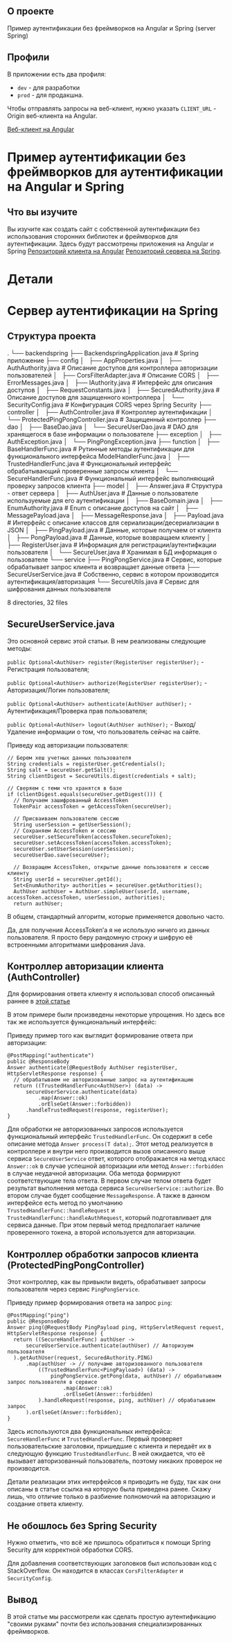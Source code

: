 ## О проекте

Пример аутентификации без фреймворков на Angular и Spring (server Spring)

## Профили

В приложении есть два профиля:

* `dev` - для разработки
* `prod` - для продакшна.

Чтобы отправлять запросы на веб-клиент, нужно указать `CLIENT_URL` - Origin веб-клиента на Angular.

[Веб-клиент на Angular](https://github.com/lynx-r/angular-spring-authentication-web-angular)

# Пример аутентификации без фреймворков для аутентификации на Angular и Spring

## Что вы изучите

Вы изучите как создать сайт с собственной аутентификации без использования сторонних библиотек и фреймворков для аутентификации. Здесь будут рассмотрены приложения на Angular и Spring [Репозиторий клиента на Angular](https://github.com/lynx-r/angular-spring-authentication-web-angular) [Репозиторий сервера на Spring](https://github.com/lynx-r/angular-spring-authentication-server-spring).
<cut/>

# Детали

# Сервер аутентификации на Spring

## Структура проекта

.
└── backendspring
    ├── BackendspringApplication.java		# Spring приложение
    ├── config
    │   ├── AppProperties.java
    │   ├── AuthAuthority.java			# Описание доступов для контроллера авторизации пользователей
    │   ├── CorsFilterAdapter.java			# Описание CORS
    │   ├── ErrorMessages.java
    │   ├── IAuthority.java				# Интерфейс для описания доступов
    │   ├── RequestConstants.java
    │   ├── SecuredAuthority.java			# Описание доступов для защищенного контроллера
    │   └── SecurityConfig.java			# Конфигурация CORS через Spring Security
    ├── controller
    │   ├── AuthController.java			# Контроллер аутентификации
    │   └── ProtectedPingPongController.java	# Защищенный контроллер
    ├── dao
    │   ├── BaseDao.java
    │   └── SecureUserDao.java			# DAO для хранящегося в базе информации о пользователе
    ├── exception
    │   ├── AuthException.java
    │   └── PingPongException.java
    ├── function
    │   ├── BaseHandlerFunc.java			# Рутинные методы аутентификации для функционального интерфейса ModelHandlerFunc.java
    │   ├── TrustedHandlerFunc.java		# Функциональный интерфейс обрабатывающий проверенные запросы клиента
    │   └── SecureHandlerFunc.java		# Функциональный интерфейс выполняющий проверку запросов клиента
    ├── model
    │   ├── Answer.java				# Структура - ответ сервера
    │   ├── AuthUser.java				# Данные о пользователе используемые для его аутентификации
    │   ├── BaseDomain.java
    │   ├── EnumAuthority.java			# Enum с описание доступов на сайт
    │   ├── MessagePayload.java
    │   ├── MessageResponse.java
    │   ├── Payload.java				# Интерфейс с описание классов для сериализации/десериализации в JSON
    │   ├── PingPayload.java			# Данные, которые получаем от клиента
    │   ├── PongPayload.java			# Данные, которые возвращаем клиенту
    │   ├── RegisterUser.java			# Информация для регистрации/аутентифкации пользователя
    │   └── SecureUser.java			# Хранимая в БД информация о пользователе
    └── service
        ├── PingPongService.java			# Сервис, которые обрабатывает запрос клиента и возвращает данные ответа
        ├── SecureUserService.java			# Собственно, сервис в котором производится аутентификация/авторизация
        └── SecureUtils.java				# Сервис для шифрования данных пользователя

8 directories, 32 files

## SecureUserService.java

Это основной сервис этой статьи. В нем реализованы следующие методы:

`public Optional<AuthUser> register(RegisterUser registerUser);` - Регистрация пользователя;

`public Optional<AuthUser> authorize(RegisterUser registerUser);` - Авторизация/Логин пользователя;

`public Optional<AuthUser> authenticate(AuthUser authUser);` - Аутентификация/Проверка прав пользователя;

`public Optional<AuthUser> logout(AuthUser authUser);` - Выход/ Удаление информации о том, что пользователь сейчас на сайте.

Приведу код авторизации пользователя:

```
// Берем хеш учетных данных пользователя
String credentials = registerUser.getCredentials();
String salt = secureUser.getSalt();
String clientDigest = SecureUtils.digest(credentials + salt);

// Сверяем с теми что хранятся в базе
if (clientDigest.equals(secureUser.getDigest())) {
  // Получаем зашифрованный AccessToken
  TokenPair accessToken = getAccessToken(secureUser);
  
  // Присваиваем пользователю сессию
  String userSession = getUserSession();
  // Сохраняем AccessToken и сессию
  secureUser.setSecureToken(accessToken.secureToken);
  secureUser.setAccessToken(accessToken.accessToken);
  secureUser.setUserSession(userSession);
  secureUserDao.save(secureUser);

  // Возвращем AccessToken, открытые данные пользователя и сессию клиенту
  String userId = secureUser.getId();
  Set<EnumAuthority> authorities = secureUser.getAuthorities();
  AuthUser authUser = AuthUser.simpleUser(userId, username, accessToken.accessToken, userSession, authorities);
  return authUser;
```

В общем, стандартный алгоритм, которые применяется довольно часто.

Да, для получения AccessToken’а я не использую ничего из данных пользователя. Я просто беру рандомную строку и шифрую её встроенными алгоритмами шифрования Java.

## Контроллер авторизации клиента (AuthController)

Для формирования ответа клиенту я использовал способ описанный раннее в [этой статье](https://habr.com/post/352732/)

В этом примере были произведены некоторые упрощения. Но здесь все так же используется функциональный интерфейс:

Приведу пример того как выглядит формирование ответа при авторизации:

```
@PostMapping("authenticate")
public @ResponseBody
Answer authenticate(@RequestBody AuthUser registerUser, HttpServletResponse response) {
  // обрабатываем не авторизованные запрос на аутентификацию
  return ((TrustedHandlerFunc<AuthUser>) (data) ->
      secureUserService.authenticate(data)
          .map(Answer::ok)
          .orElseGet(Answer::forbidden))
      .handleTrustedRequest(response, registerUser);
}
```

Для обработки не авторизованных запросов используется функциональный интерфейс `TrustedHandlerFunc`. Он содержит в себе описание метода `Answer process(T data);`. Этот метод реализуется в контроллере и внутри него производится вызов описанного выше сервиса `SecureUserService` ответ, которого отображается на метод класс `Answer::ok` в случае успешной авторизации или метод `Answer::forbidden` в случае неудачной авторизации. Оба метода формируют соответствующие тела ответа. В первом случае телом ответа будет результат выполнения метода сервиса `SecureUserService::authorize`. Во втором случае будет сообщение `MessageResponse`. А также в данном интерфейсе есть метод по умолчанию `TrustedHandlerFunc::handleRequest` и `TrustedHandlerFunc::handleAuthRequest`, который подготавливает для сервиса данные. При этом первый метод предполагает наличие проверенного токена, а второй используется для авторизации.

## Контроллер обработки запросов клиента (ProtectedPingPongController)

Этот контроллер, как вы привыкли видеть, обрабатывает запросы пользователя через сервис `PingPongService`.

Приведу пример формирования ответа на запрос `ping`:

```
@PostMapping("ping")
public @ResponseBody
Answer ping(@RequestBody PingPayload ping, HttpServletRequest request, HttpServletResponse response) {
  return ((SecureHandlerFunc) authUser ->
      secureUserService.authenticate(authUser) // Авторизуем пользователя
  ).getAuthUser(request, SecuredAuthority.PING)
      .map(authUser -> // получаме авторизованного пользователя
          ((TrustedHandlerFunc<PingPayload>) (data) ->
              pingPongService.getPong(data, authUser) // обрабатываем запрос пользователя в сервисе
                  .map(Answer::ok)
                  .orElseGet(Answer::forbidden)
          ).handleRequest(response, ping, authUser) // обрабатываем запрос
      ).orElseGet(Answer::forbidden);
}
```
Здесь используются два функциональных интерфейса: `SecureHandlerFunc` и `TrustedHandlerFunc`. Первый проверяет пользовательские заголовки, пришедшие с клиента и передаёт их в следующую функцию `TrustedHandlerFunc`. В ней ожидается, что её вызывает авторизованный пользователь, поэтому никаких проверок не производится.

Детали реализации этих интерфейсов я приводить не буду, так как они описаны в статье ссылка на которую была приведена ранее. Скажу лишь, что отличие только в разбиение полномочий на авторизацию и создание ответа клиенту.

## Не обошлось без Spring Security

Нужно отметить, что всё же пришлось обратиться к помощи Spring Security для корректной обработки CORS.

Для добавления соответствующих заголовков был использован код с StackOverflow. Он находится в классах `CorsFilterAdapter` и `SecurityConfig`.

## Вывод

В этой статье мы рассмотрели как сделать простую аутентификацию "своими руками" почти без использования специализированных фреймворков.